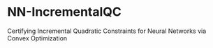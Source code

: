 # NN-IncrementalQC
Certifying Incremental Quadratic Constraints for Neural Networks via Convex Optimization
